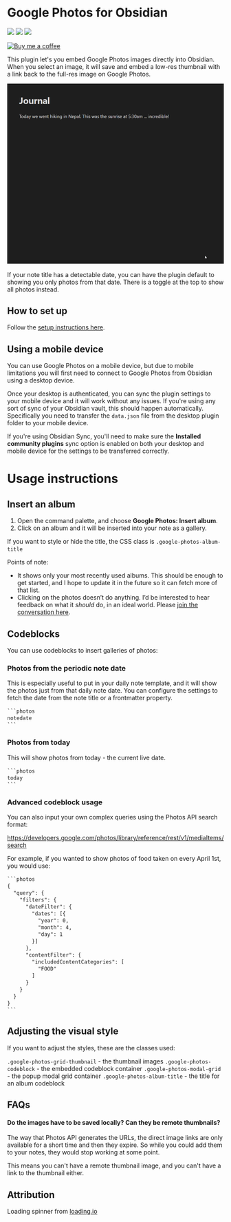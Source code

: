 # Google Photos for Obsidian

![](https://img.shields.io/github/license/alangrainger/obsidian-google-photos) ![](https://img.shields.io/github/v/release/alangrainger/obsidian-google-photos?style=flat-square) ![](https://img.shields.io/github/downloads/alangrainger/obsidian-google-photos/total)

<a href="https://ko-fi.com/alan_" target="_blank"><img src="https://cdn.buymeacoffee.com/buttons/v2/default-yellow.png" alt="Buy me a coffee" style="width:190px"></a>

This plugin let's you embed Google Photos images directly into Obsidian. When you select an image, it will save and embed a low-res thumbnail with a link back to the full-res image on Google Photos.

![](img/demo.gif)

If your note title has a detectable date, you can have the plugin default to showing you only photos from that date. There is a toggle at the top to show all photos instead.

## How to set up

Follow the [setup instructions here](docs/Setup.md).

## Using a mobile device

You can use Google Photos on a mobile device, but due to mobile limitations you will first need to connect to Google Photos from Obsidian using a desktop device.

Once your desktop is authenticated, you can sync the plugin settings to your mobile device and it will work without any issues. If you're using any sort of sync of your Obsidian vault, this should happen automatically. Specifically you need to transfer the `data.json` file from the desktop plugin folder to your mobile device.

If you're using Obsidian Sync, you'll need to make sure the **Installed community plugins** sync option is enabled on both your desktop and mobile device for the settings to be transferred correctly.

# Usage instructions

## Insert an album

1. Open the command palette, and choose **Google Photos: Insert album**.
2. Click on an album and it will be inserted into your note as a gallery.

If you want to style or hide the title, the CSS class is `.google-photos-album-title`

Points of note:

- It shows only your most recently used albums. This should be enough to get started, and I hope to update it in the future so it can fetch more of that list.
- Clicking on the photos doesn’t do anything. I’d be interested to hear feedback on what it _should_ do, in an ideal world. Please [join the conversation here](https://github.com/alangrainger/obsidian-google-photos/issues/5).

## Codeblocks

You can use codeblocks to insert galleries of photos:

### Photos from the periodic note date

This is especially useful to put in your daily note template, and it will show the photos just from that daily note date. You can configure the settings to fetch the date from the note title or a frontmatter property.

````
```photos
notedate
```
````

### Photos from today

This will show photos from today - the current live date.

````
```photos
today
```
````

### Advanced codeblock usage

You can also input your own complex queries using the Photos API search format:

https://developers.google.com/photos/library/reference/rest/v1/mediaItems/search

For example, if you wanted to show photos of food taken on every April 1st, you would use:

````
```photos
{
  "query": {
    "filters": {
      "dateFilter": {
        "dates": [{
          "year": 0,
          "month": 4,
          "day": 1
        }]
      },
      "contentFilter": {
        "includedContentCategories": [
          "FOOD"
        ]
      }
    }
  }
}
```
````

## Adjusting the visual style

If you want to adjust the styles, these are the classes used:

`.google-photos-grid-thumbnail` - the thumbnail images
`.google-photos-codeblock` - the embedded codeblock container
`.google-photos-modal-grid` - the popup modal grid container
`.google-photos-album-title` - the title for an album codeblock

## FAQs

#### Do the images have to be saved locally? Can they be remote thumbnails?

The way that Photos API generates the URLs, the direct image links are only available for a short time and then they expire. So while you could add them to your notes, they would stop working at some point.

This means you can't have a remote thumbnail image, and you can't have a link to the thumbnail either.

## Attribution
Loading spinner from [loading.io](https://loading.io/)

